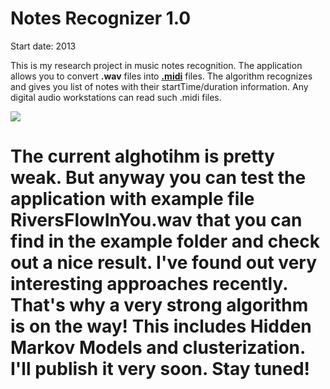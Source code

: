 <h1><b>Notes Recognizer 1.0 </b></h1>
Start date: 2013

This is my research project in music notes recognition.
The application allows you to convert <b>.wav</b> files into <b><a href="https://en.wikipedia.org/wiki/MIDI" target="_blank">.midi</a></b> files. The algorithm recognizes and gives you list of notes with their startTime/duration information. Any digital audio workstations can read such .midi files.

<img src="http://s020.radikal.ru/i700/1410/46/26a6798e9f5c.jpg"></img>

The current alghotihm is pretty weak. But anyway you can test the application with example file RiversFlowInYou.wav that you can find in the example folder and check out a nice result.
I've found out very interesting approaches recently. That's why a very strong algorithm is on the way! This includes Hidden Markov Models and clusterization. I'll publish it very soon. Stay tuned!
================
